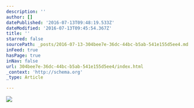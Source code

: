 ```yaml
---
description: ''
author: []
datePublished: '2016-07-13T09:48:19.533Z'
dateModified: '2016-07-13T09:45:54.367Z'
title: ''
starred: false
sourcePath: _posts/2016-07-13-304bee7e-36dc-44bc-b5ab-541e155d5ee4.md
inFeed: true
hasPage: true
inNav: false
url: 304bee7e-36dc-44bc-b5ab-541e155d5ee4/index.html
_context: 'http://schema.org'
_type: Article

---
```

![](https://the-grid-user-content.s3-us-west-2.amazonaws.com/be7ed09f-b907-4d91-8420-86450ad6b453.jpg)